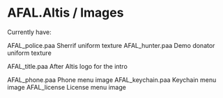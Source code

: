# AFAL.Altis / Images

Currently have:

  AFAL_police.paa
    Sherrif uniform texture
  AFAL_hunter.paa
    Demo donator uniform texture
    
  AFAL_title.paa
    After Altis logo for the intro
    
  AFAL_phone.paa
    Phone menu image
  AFAL_keychain.paa
    Keychain menu image
  AFAL_license
    License menu image
